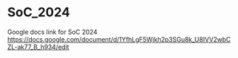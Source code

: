 # SoC_2024
Google docs link for SoC 2024
https://docs.google.com/document/d/1YfhLgF5Wjkh2p3SGu8k_U8IVV2wbCZL-ak77_B_h934/edit
